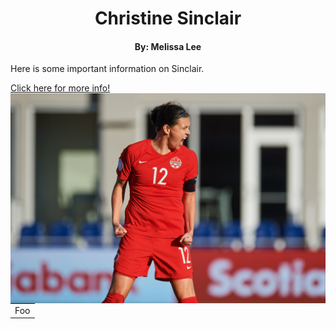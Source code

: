<h1 align ="center">Christine Sinclair</h1>
<h4 align="center">By: Melissa Lee</h4>

<p>Here is some important information on Sinclair.</p>
<a href=readme.md> Click here for more info! </a>
<img src="Sinclair.jpg" alt="The Great Christine Sinclair" align="right">

<table>
    <tr>
        <td>Foo</td>
    </tr>
</table>
